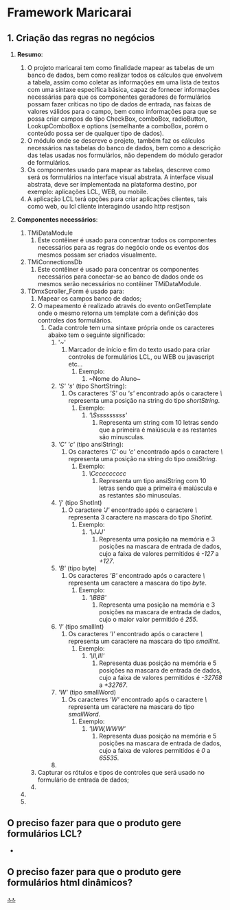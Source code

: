 <div class="header" id="myHeader">
  <div class="navbar" w3-include-html="/menu.inc"> </div>
</div>
<div class="title"><script> document.write(document.title);</script></div>  
<main>
<!-- markdownlint-disable-next-line -->
<span id="topo"><span>

# Framework Maricarai

## 1. Criação das regras no negócios

1. **Resumo**:
   1. O projeto maricarai tem como finalidade mapear as tabelas de um banco de dados, bem como realizar todos os cálculos que envolvem a tabela, assim como coletar as informações em uma lista de textos com uma sintaxe específica básica, capaz de fornecer informações necessárias para que os componentes geradores de formulários  possam fazer críticas no tipo de dados de entrada, nas faixas de valores válidos para o campo, bem como informações para que se possa criar campos do tipo CheckBox, comboBox, radioButton, LookupComboBox e options (semelhante  a comboBox, porém o conteúdo possa ser de qualquer tipo de dados).
   2. O módulo onde se descreve o projeto, também faz os cálculos necessários nas tabelas do banco de dados, bem como a descrição das telas usadas nos formulários, não dependem do módulo gerador de formulários.
   3. Os componentes usado para mapear as tabelas, descreve como será os formulários na interface visual abstrata. A interface visual abstrata, deve ser implementada na plataforma destino, por exemplo:  aplicações LCL, WEB, ou mobile.
   4. A aplicação LCL terá opções para criar aplicações clientes, tais como web, ou lcl cliente interagindo usando http restjson  

2. **Componentes necessários**:
   1. TMiDataModule
      1. Este contêiner é usado para concentrar todos os componentes necessários para as regras do negócio onde os eventos dos mesmos possam ser criados visualmente.
   2. TMiConnectionsDb
      1. Este contêiner é usado para concentrar os componentes necessários para conectar-se ao banco de dados onde os mesmos serão necessários no contêiner TMiDataModule.
   3. TDmxScroller_Form é usado para:
      1. Mapear os campos banco de dados;
      2. O mapeamento é realizado através do evento onGetTemplate onde o mesmo retorna um template com a definição dos controles dos formulários.
         1. Cada controle tem uma sintaxe própria onde os caracteres abaixo tem o seguinte significado:
            1. '_~_'
               1. Marcador de início e fim do texto usado para criar controles de formulários LCL, ou WEB ou javascript etc...
                  1. Exemplo:
                     1. ~Nome do Aluno~
            2. _'S' 's'_ (tipo ShortString):
               1. Os caracteres _'S'_ ou _'s'_ encontrado após o caractere _\\_ representa uma posição na string do tipo _shortString_.
                  1. Exemplo:
                     1. _'\Ssssssssss'_
                        1. Representa um string com 10 letras sendo que a primeira é maiúscula e as restantes são minusculas.
            3. _'C' 'c'_ (tipo ansiString):
               1. Os caracteres _'C'_ ou _'c'_ encontrado após o caractere _\\_ representa uma posição na string do tipo _ansiString_.
                  1. Exemplo:
                     1. _\Cccccccccc_
                        1. Representa um tipo ansiString com 10 letras sendo que a primeira é maiúscula e as restantes são minusculas.
            4. _'j'_ (tipo ShotInt)
               1. O caractere _'J'_ encontrado após o caractere _\\_ representa 3 caractere  na  mascara do tipo _ShotInt_.
                  1. Exemplo:
                     1. _'\JJJ'_
                        1. Representa uma posição na memória e 3 posições na mascara de entrada de dados, cujo a faixa de valores permitidos é _-127_ a _+127_.
            5. _'B'_ (tipo byte)
               1. Os caracteres _'B'_ encontrado após o caractere _\\_ representa um caractere  a  mascara do tipo _byte_.
                  1. Exemplo:
                     1. _'\BBB'_
                        1. Representa uma posição na memória e 3 posições na mascara de entrada de dados, cujo o maior valor permitido é _255_.
            6. _'I'_ (tipo smallInt)
               1. Os caracteres _'I'_ encontrado após o caractere _\\_ representa um caractere  na  mascara do tipo _smallInt_.
                  1. Exemplo:
                     1. _'\II,III'_
                        1. Representa duas posição na memória e 5 posições na mascara de entrada de dados, cujo a faixa de valores permitidos é _-32768_ a _+32767_.
            7. _'W'_ (tipo smallWord)
               1. Os caracteres _'W'_ encontrado após o caractere _\\_ representa um caractere  na  mascara do tipo _smallWord_.
                  1. Exemplo:
                     1. _'\WW,WWW'_
                        1. Representa duas posição na memória e 5 posições na mascara de entrada de dados, cujo a faixa de valores permitidos é _0_ a _65535_.
            8. 
      3. Capturar os rótulos e tipos de controles que será usado no formulário de entrada de dados;
      4. 
   4. 
   5. 


## O preciso fazer para que o produto gere formulários LCL?

- 

## O preciso fazer para que o produto gere formulários html dinâmicos?

</main>

[🔝🔝](#topo "Retorna ao topo")
